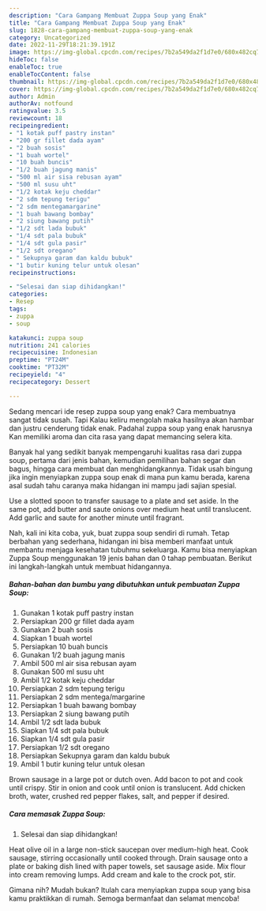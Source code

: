 ```yaml
---
description: "Cara Gampang Membuat Zuppa Soup yang Enak"
title: "Cara Gampang Membuat Zuppa Soup yang Enak"
slug: 1828-cara-gampang-membuat-zuppa-soup-yang-enak
category: Uncategorized
date: 2022-11-29T18:21:39.191Z
image: https://img-global.cpcdn.com/recipes/7b2a549da2f1d7e0/680x482cq70/zuppa-soup-foto-resep-utama.jpg
hideToc: false
enableToc: true
enableTocContent: false
thumbnail: https://img-global.cpcdn.com/recipes/7b2a549da2f1d7e0/680x482cq70/zuppa-soup-foto-resep-utama.jpg
cover: https://img-global.cpcdn.com/recipes/7b2a549da2f1d7e0/680x482cq70/zuppa-soup-foto-resep-utama.jpg
author: Admin
authorAv: notfound
ratingvalue: 3.5
reviewcount: 18
recipeingredient:
- "1 kotak puff pastry instan"
- "200 gr fillet dada ayam"
- "2 buah sosis"
- "1 buah wortel"
- "10 buah buncis"
- "1/2 buah jagung manis"
- "500 ml air sisa rebusan ayam"
- "500 ml susu uht"
- "1/2 kotak keju cheddar"
- "2 sdm tepung terigu"
- "2 sdm mentegamargarine"
- "1 buah bawang bombay"
- "2 siung bawang putih"
- "1/2 sdt lada bubuk"
- "1/4 sdt pala bubuk"
- "1/4 sdt gula pasir"
- "1/2 sdt oregano"
- " Sekupnya garam dan kaldu bubuk"
- "1 butir kuning telur untuk olesan"
recipeinstructions:

- "Selesai dan siap dihidangkan!"
categories:
- Resep
tags:
- zuppa
- soup

katakunci: zuppa soup 
nutrition: 241 calories
recipecuisine: Indonesian
preptime: "PT24M"
cooktime: "PT32M"
recipeyield: "4"
recipecategory: Dessert

---
```



Sedang mencari ide resep zuppa soup yang enak? Cara membuatnya sangat tidak susah. Tapi Kalau keliru mengolah maka hasilnya akan hambar dan justru cenderung tidak enak. Padahal zuppa soup yang enak harusnya Kan memiliki aroma dan cita rasa yang dapat memancing selera kita.


Banyak hal yang sedikit banyak mempengaruhi kualitas rasa dari zuppa soup, pertama dari jenis bahan, kemudian pemilihan bahan segar dan bagus, hingga cara membuat dan menghidangkannya. Tidak usah bingung jika ingin menyiapkan zuppa soup enak di mana pun kamu berada, karena asal sudah tahu caranya maka hidangan ini mampu jadi sajian spesial.

Use a slotted spoon to transfer sausage to a plate and set aside. In the same pot, add butter and saute onions over medium heat until translucent. Add garlic and saute for another minute until fragrant.


Nah, kali ini kita coba, yuk, buat zuppa soup sendiri di rumah. Tetap berbahan yang sederhana, hidangan ini bisa memberi manfaat untuk membantu menjaga kesehatan tubuhmu sekeluarga. Kamu bisa menyiapkan Zuppa Soup menggunakan 19 jenis bahan dan 0 tahap pembuatan. Berikut ini langkah-langkah untuk membuat hidangannya.

<!--inarticleads1-->

##### Bahan-bahan dan bumbu yang dibutuhkan untuk pembuatan Zuppa Soup:

1. Gunakan 1 kotak puff pastry instan
1. Persiapkan 200 gr fillet dada ayam
1. Gunakan 2 buah sosis
1. Siapkan 1 buah wortel
1. Persiapkan 10 buah buncis
1. Gunakan 1/2 buah jagung manis
1. Ambil 500 ml air sisa rebusan ayam
1. Gunakan 500 ml susu uht
1. Ambil 1/2 kotak keju cheddar
1. Persiapkan 2 sdm tepung terigu
1. Persiapkan 2 sdm mentega/margarine
1. Persiapkan 1 buah bawang bombay
1. Persiapkan 2 siung bawang putih
1. Ambil 1/2 sdt lada bubuk
1. Siapkan 1/4 sdt pala bubuk
1. Siapkan 1/4 sdt gula pasir
1. Persiapkan 1/2 sdt oregano
1. Persiapkan  Sekupnya garam dan kaldu bubuk
1. Ambil 1 butir kuning telur untuk olesan


Brown sausage in a large pot or dutch oven. Add bacon to pot and cook until crispy. Stir in onion and cook until onion is translucent. Add chicken broth, water, crushed red pepper flakes, salt, and pepper if desired. 

<!--inarticleads2-->

##### Cara memasak Zuppa Soup:


1. Selesai dan siap dihidangkan!

Heat olive oil in a large non-stick saucepan over medium-high heat. Cook sausage, stirring occasionally until cooked through. Drain sausage onto a plate or baking dish lined with paper towels, set sausage aside. Mix flour into cream removing lumps. Add cream and kale to the crock pot, stir. 

Gimana nih? Mudah bukan? Itulah cara menyiapkan zuppa soup yang bisa kamu praktikkan di rumah. Semoga bermanfaat dan selamat mencoba!
